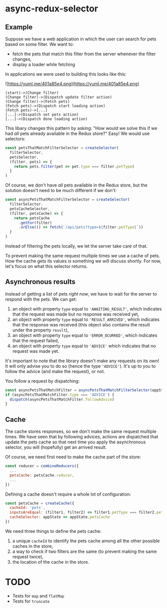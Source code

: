 # async-redux-selector

## Example

Suppose we have a web application in which the user can search for pets based on some filter. We want to:

* fetch the pets that match this filter from the server whenever the filter changes,
* display a loader while fetching

In applications we were used to building this looks like this:

![https://yuml.me/401a85e4.png](https://yuml.me/401a85e4.png)

```
(start)->(Change filter)
(Change filter)->(Dispatch update filter action)
(Change filter)->(Fetch pets)
(Fetch pets)->(Dispatch start loading action)
(Fetch pets)->[...]
[...]->(Dispatch set pets action)
[...]->(Dispatch done loading action)
```

This libary changes this pattern by asking: "How would we solve this if we had _all_ pets already available in the Redux store?" Easy! We would use selectors:

```javascript
const petsThatMatchFilterSelector = createSelector(
  filterSelector,
  petsSelector,
  (filter, pets) => {
    return pets.filter(pet => pet.type === filter.petType)
  }
)
```

Of course, we don't have _all_ pets available in the Redux store, but the solution doesn't need to be much different if we don't:

```javascript
const asyncPetsThatMatchFilterSelector = createSelector(
  filterSelector,
  petsCacheSelector,
  (filter, petsCache) => {
    return petsCache
      .getFor(filter)
      .orElse(() => fetch(`/api/pets?type=${filter.petType}`))
  }
)
```

Instead of filtering the pets locally, we let the server take care of that.

To prevent making the same request multiple times we use a cache of pets. How the cache gets its values is something we will discuss shortly. For now, let's focus on what this selector returns.

## Asynchronous results
Instead of getting a list of pets _right now_, we have to wait for the server to respond with the pets. We can get:

1. an object with property `type` equal to `'AWAITING_RESULT'`, which indicates that the request was made but no response was received yet,
1. an object with property `type` equal to `'RESULT_ARRIVED'`, which indicates that the response was received (this object also contains the result under the property `result`),
1. an object with property `type` equal to `'ERROR_OCURRED'`, which indicates that the request failed,
1. an object with property `type` equal to `'ADVICE'` which indicates that no request was made yet.

It's important to note that the library doesn't make any requests on its own! It will only advise you to do so (hence the type `'ADVICE'`). It's up to you to follow the advice (and make the request), or not.

You follow a request by dispatching:

```javascript
const asyncPetsThatMatchFilter = asyncPetsThatMatchFilterSelector(appState)
if (asyncPetsThatMatchFilter.type === 'ADVICE') {
  dispatch(asyncPetsThatMatchFilter.followAdvice)
}
```

## Cache

The cache stores responses, so we don't make the same request multiple times. We have seen that by following advices, actions are dispatched that update the pets cache so that next time you apply the asynchronous selector, you will (hopefully) get an arrived result.

Of course, we need first need to make the cache part of the store:

```javascript
const reducer = combineReducers({
  ...
  petsCache: petsCache.reducer,
  ...
})
```

Defining a cache doesn't require a whole lot of configuration:

```javascript
const petsCache = createCache({
  cacheId: 'pets',
  inputsAreEqual: (filter1, filter2) => filter1.petType === filter2.petType,
  cacheSelector: appState => appState.petsCache
})
```

We need three things to define the pets cache:

1. a unique `cacheId` to identify the pets cache among all the other possible caches in the store,
1. a way to check if two filters are the same (to prevent making the same request twice),
1. the location of the cache in the store.

# TODO

* Tests for `map` and `flatMap`
* Tests for `truncate`
